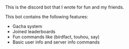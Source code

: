This is the discord bot that I wrote for fun and my friends.

This bot contains the following features:
  - Gacha system
  - Joined leaderboards
  - Fun commands like (birdfact, touhou, say)
  - Basic user info and server info commands
